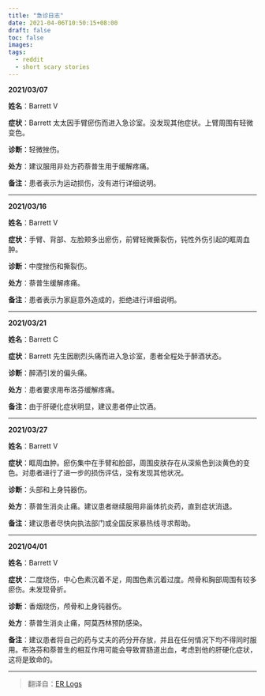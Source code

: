 ```yaml
---
title: "急诊日志"
date: 2021-04-06T10:50:15+08:00
draft: false
toc: false
images:
tags: 
  - reddit
  - short scary stories
---
```


**2021/03/07**

**姓名**：Barrett V

**症状**：Barrett 太太因手臂瘀伤而进入急诊室。没发现其他症状。上臂周围有轻微变色。

**诊断**：轻微挫伤。

**处方**：建议服用非处方药萘普生用于缓解疼痛。

**备注**：患者表示为运动损伤，没有进行详细说明。

------

**2021/03/16**

**姓名**：Barrett V

**症状**：手臂、背部、左脸颊多出瘀伤，前臂轻微撕裂伤，钝性外伤引起的眶周血肿。

**诊断**：中度挫伤和撕裂伤。

**处方**：萘普生缓解疼痛。

**备注**：患者表示为家庭意外造成的，拒绝进行详细说明。

------

**2021/03/21**

**姓名**：Barrett C

**症状**：Barrett 先生因剧烈头痛而进入急诊室，患者全程处于醉酒状态。

**诊断**：醉酒引发的偏头痛。

**处方**：患者要求用布洛芬缓解疼痛。

**备注**：由于肝硬化症状明显，建议患者停止饮酒。

------

**2021/03/27**

**姓名**：Barrett V

**症状**：眶周血肿。瘀伤集中在手臂和脸部，周围皮肤存在从深紫色到淡黄色的变色。对患者进行了进一步的损伤评估，没有发现其他状况。

**诊断**：头部和上身钝器伤。

**处方**：萘普生消炎止痛。建议患者继续服用非甾体抗炎药，直到症状消退。

**备注**：建议患者尽快向执法部门或全国反家暴热线寻求帮助。

------

**2021/04/01**

**姓名**：Barrett V

**症状**：二度烧伤，中心色素沉着不足，周围色素沉着过度。颅骨和胸部周围有较多瘀伤。未发现骨折。

**诊断**：香烟烧伤，颅骨和上身钝器伤。

**处方**：萘普生消炎止痛，阿莫西林预防感染。

**备注**：建议患者将自己的药与丈夫的药分开存放，并且在任何情况下均不得同时服用。布洛芬和萘普生的相互作用可能会导致胃肠道出血，考虑到他的肝硬化症状，这将是致命的。



------

> 翻译自：[ER Logs](https://www.reddit.com/r/shortscarystories/comments/mgnxty/er_logs/)

